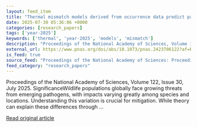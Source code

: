 ```yaml
---
layout: feed_item
title: "Thermal mismatch models derived from occurrence data predict pathogen prevalence in frogs"
date: 2025-07-30 05:36:06 +0000
categories: [research_papers]
tags: ['year-2025']
keywords: ['thermal', 'year-2025', 'models', 'mismatch']
description: "Proceedings of the National Academy of Sciences, Volume 122, Issue 30, July 2025"
external_url: https://www.pnas.org/doi/abs/10.1073/pnas.2423706122?af=R
is_feed: true
source_feed: "Proceedings of the National Academy of Sciences: Proceedings of the National Academy of Sciences: Table of Contents"
feed_category: "research_papers"
---
```


Proceedings of the National Academy of Sciences, Volume 122, Issue 30, July 2025. SignificanceWildlife populations globally face growing threats from emerging pathogens, with impacts varying greatly among species and locations. Understanding this variation is crucial for mitigation. While theory can explain these differences through ...

[Read original article](https://www.pnas.org/doi/abs/10.1073/pnas.2423706122?af=R)

